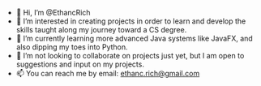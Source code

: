 - 👋 Hi, I’m @EthancRich
- 👀 I’m interested in creating projects in order to learn and develop the skills taught along my journey toward a CS degree.
- 🌱 I’m currently learning more advanced Java systems like JavaFX, and also dipping my toes into Python.
- 💞️ I’m not looking to collaborate on projects just yet, but I am open to suggestions and input on my projects.
- 📫 You can reach me by email: ethanc.rich@gmail.com

<!---
EthancRich/EthancRich is a ✨ special ✨ repository because its `README.md` (this file) appears on your GitHub profile.
You can click the Preview link to take a look at your changes.
--->
